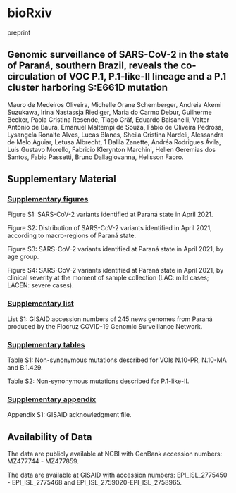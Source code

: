 
# bioRxiv 
preprint

## Genomic surveillance of SARS-CoV-2 in the state of Paraná, southern Brazil, reveals the co-circulation of VOC P.1, P.1-like-II lineage and a P.1 cluster harboring S:E661D mutation
Mauro de Medeiros Oliveira, Michelle Orane Schemberger, Andreia Akemi Suzukawa, Irina Nastassja Riediger, Maria do Carmo Debur, Guilherme
Becker, Paola Cristina Resende, Tiago Gräf, Eduardo Balsanelli, Valter Antônio de Baura, Emanuel Maltempi de Souza, Fábio de Oliveira Pedrosa, Lysangela Ronalte Alves, Lucas Blanes, Sheila Cristina Nardeli, Alessandra de Melo Aguiar, Letusa Albrecht, 1 Dalila Zanette, Andréa Rodrigues Ávila, Luis Gustavo Morello, Fabricio Klerynton Marchini, Hellen Geremias dos Santos, Fabio Passetti, Bruno Dallagiovanna, Helisson Faoro.

##  Supplementary Material

### [Supplementary figures](https://github.com/mauromedeirosoliveira/Fiocruz-ICC/releases/download/untagged-6607c29f8088051a8c7e/SupplementaryMaterial_bioRxiv_Parana_SarsCoV_2.pdf) 
Figure S1: SARS-CoV-2 variants identified at Paraná state in April 2021. 

Figure S2: Distribution of SARS-CoV-2 variants identified in April 2021, according to macro-regions of Paraná state.

Figure S3: SARS-CoV-2 variants identified at Paraná state in April 2021, by age group.

Figure S4: SARS-CoV-2 variants identified at Paraná state in April 2021, by clinical severity at the moment of sample collection (LAC: mild cases; LACEN: severe cases).

### [Supplementary list](https://github.com/mauromedeirosoliveira/Fiocruz-ICC/releases/download/untagged-6607c29f8088051a8c7e/SupplementaryMaterial_bioRxiv_Parana_SarsCoV_2.pdf) 
List S1: GISAID accession numbers of 245 news genomes from Paraná produced by the Fiocruz COVID-19 Genomic Surveillance Network.

### [Supplementary tables](https://github.com/mauromedeirosoliveira/Fiocruz-ICC/releases/download/untagged-6607c29f8088051a8c7e/SupplementaryMaterial_bioRxiv_Parana_SarsCoV_2.pdf) 

Table S1: Non-synonymous mutations described for VOIs N.10-PR, N.10-MA and B.1.429.

Table S2: Non-synonymous mutations described for P.1-like-II. 

### [Supplementary appendix](https://github.com/mauromedeirosoliveira/Fiocruz-ICC/releases/download/untagged-6607c29f8088051a8c7e/gisaid_hcov-19_acknowledgement.pdf) 

Appendix S1: GISAID acknowledgment file. 

## Availability of Data

The data are publicly available at NCBI with GenBank accession numbers: MZ477744 - MZ477859.

The data are available at GISAID with accession numbers: EPI\_ISL\_2775450 - EPI\_ISL\_2775468 and EPI\_ISL\_2759020-EPI\_ISL\_2758965.


